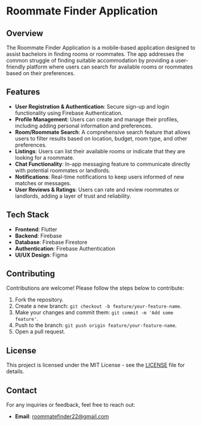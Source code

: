 # Roommate Finder Application

## Overview

The Roommate Finder Application is a mobile-based application designed to assist bachelors in finding rooms or roommates. The app addresses the common struggle of finding suitable accommodation by providing a user-friendly platform where users can search for available rooms or roommates based on their preferences.

## Features

- **User Registration & Authentication**: Secure sign-up and login functionality using Firebase Authentication.
- **Profile Management**: Users can create and manage their profiles, including adding personal information and preferences.
- **Room/Roommate Search**: A comprehensive search feature that allows users to filter results based on location, budget, room type, and other preferences.
- **Listings**: Users can list their available rooms or indicate that they are looking for a roommate.
- **Chat Functionality**: In-app messaging feature to communicate directly with potential roommates or landlords.
- **Notifications**: Real-time notifications to keep users informed of new matches or messages.
- **User Reviews & Ratings**: Users can rate and review roommates or landlords, adding a layer of trust and reliability.

## Tech Stack

- **Frontend**: Flutter
- **Backend**: Firebase
- **Database**: Firebase Firestore
- **Authentication**: Firebase Authentication
- **UI/UX Design**: Figma

## Contributing

Contributions are welcome! Please follow the steps below to contribute:

1. Fork the repository.
2. Create a new branch: `git checkout -b feature/your-feature-name`.
3. Make your changes and commit them: `git commit -m 'Add some feature'`.
4. Push to the branch: `git push origin feature/your-feature-name`.
5. Open a pull request.

## License

This project is licensed under the MIT License - see the [LICENSE](LICENSE) file for details.

## Contact

For any inquiries or feedback, feel free to reach out:

- **Email**: [roommatefinder22@gmail.com](mailto:roommatefinder22@gmail.com)
